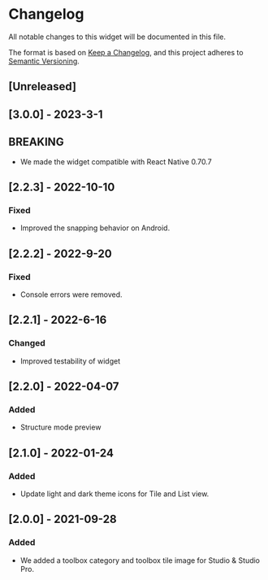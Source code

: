 # Changelog

All notable changes to this widget will be documented in this file.

The format is based on [Keep a Changelog](https://keepachangelog.com/en/1.0.0/), and this project adheres to [Semantic Versioning](https://semver.org/spec/v2.0.0.html).

## [Unreleased]

## [3.0.0] - 2023-3-1

## BREAKING

-   We made the widget compatible with React Native 0.70.7

## [2.2.3] - 2022-10-10

### Fixed

-   Improved the snapping behavior on Android.

## [2.2.2] - 2022-9-20

### Fixed

-   Console errors were removed.

## [2.2.1] - 2022-6-16

### Changed

-   Improved testability of widget

## [2.2.0] - 2022-04-07

### Added

-   Structure mode preview

## [2.1.0] - 2022-01-24

### Added

-   Update light and dark theme icons for Tile and List view.

## [2.0.0] - 2021-09-28

### Added

-   We added a toolbox category and toolbox tile image for Studio & Studio Pro.

